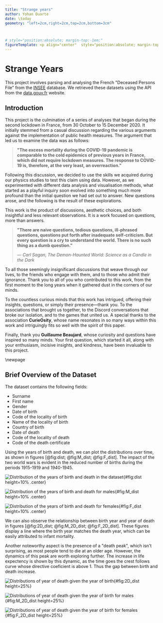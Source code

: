 ```yaml
---
title: "Strange years"
author: Yohan Duarte
date: \today
geometry: "left=2cm,right=2cm,top=2cm,bottom=3cm"



# style="position:absolute; margin-top:-1em;" 
figureTemplate: <p align="center"  style="position:absolute; margin-top:-1em;" > $$figureTitle$$ $$i$$$$titleDelim$$ $$t$$ </p>
---
```


# Strange Years

This project involves parsing and analysing the French "Deceased Persons File" from the [INSEE](https://www.insee.fr) database.
We retrieved these datasets using the API from the [data.gouv.fr](https://www.data.gouv.fr) website.

## Introduction

This project is the culmination of a series of analyses that began during the second lockdown in France, 
from 30 October to 15 December 2020.
It initially stemmed from a casual discussion regarding the various arguments against the implementation of public health measures.
The argument that led us to examine the data was as follows:

> **"The excess mortality during the COVID-19 pandemic is comparable to the cold epidemics of previous years in France,
> which did not require lockdown measures. The response to COVID-19 is, therefore, at the very least, an overreaction."**

Following this discussion, we decided to use the skills we acquired during our physics studies to test this claim using data.
However, as we experimented with different data analysis and visualisation methods,
what started as a playful inquiry soon evolved into something much more profound than the initial question we had set out to answer.
New questions arose, and the following is the result of these explorations. 

This work is the product of discussions, aesthetic choices, and both insightful and less relevant observations.
It is a work focused on questions, more than answers.

> **"There are naive questions, tedious questions, ill-phrased questions,
> questions put forth after inadequate self-criticism. But every question is a cry to understand the world.
> There is no such thing as a dumb question."**
> 
> — *Carl Sagan, The Demon-Haunted World: Science as a Candle in the Dark*

To all those seemingly insignificant discussions that weave through our lives,
to the friends who engage with them, and to those who admit their ignorance.
Thank you to all of you who contributed to this work,
from the first moment to the long years when it gathered dust in the corners of our minds.

To the countless curious minds that this work has intrigued,
offering their insights, questions, or simply their presence—thank you.
To the associations that brought us together, to the Discord conversations that broke our isolation,
and to the games that united us. A special thanks to the association **CurieOsity**,
whose name resonates in so many ways within this work and intriguingly fits so well with the spirit of this paper.

Finally, thank you **Guillaume Beaujard**, whose curiosity and questions have inspired so many minds.
Your first question, which started it all, along with your enthusiasm, incisive insights, and kindness,
have been invaluable to this project.

\newpage

## Brief Overview of the Dataset

The dataset contains the following fields:

- Surname
- First name
- Gender
- Date of birth
- Code of the locality of birth
- Name of the locality of birth
- Country of birth
- Date of death
- Code of the locality of death
- Code of the death certificate

Using the years of birth and death, we can plot the distributions over time,
as shown in figures [@fig:dist; @fig:M_dist; @fig:F_dist].
The impact of the two world wars is evident in the reduced number of births during the periods 1915-1919 and 1940-1945.

![Distribution of the years of birth and death in the dataset](figures/year_dist.svg){#fig:dist height=10% .center}

![Distribution of the years of birth and death for males](figures/M_year_dist.svg){#fig:M_dist height=10% .center}

![Distribution of the years of birth and death for females](figures/F_year_dist.svg){#fig:F_dist height=10% .center}

We can also observe the relationship between birth year and year of death in figures [@fig:2D_dist; @fig:M_2D_dist; @fig:F_2D_dist].
These figures display a line where the birth year matches the death year, which can be easily attributed to infant mortality. 

Another noteworthy aspect is the presence of a "death peak", which isn't surprising, as most people tend to die at an older age.
However, the dynamics of this peak are worth exploring further. The increase in life expectency is shown by this dynamic,
as the time goes the crest follows curve whose directive coeficient is above 1. Thus the gap between birth and death increase.

![Distributions of year of death given the year of birth](figures/year_dist_2D.svg){#fig:2D_dist height=25%}

![Distributions of year of death given the year of birth for males](figures/M_year_dist_2D.svg){#fig:M_2D_dist height=25%}

![Distributions of year of death given the year of birth for females](figures/F_year_dist_2D.svg){#fig:F_2D_dist height=25%}
